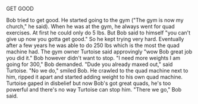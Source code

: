 GET GOOD


Bob tried to get good. He started going to the gym ("The gym is now my church," he said). When he was at the gym, he always went for quad exercises. At first he could only do 5 lbs. But Bob said to himself "you can't give up now you gotta get good." So he kept trying very hard. Eventually after a few years he was able to do 250 lbs which is the most the quad machine had. The gym owner Turtoise said approvingly "wow Bob great job you did it." Bob however didn't want to stop. "I need more weights I am going for 300," Bob demanded. "Dude you already maxed out," said Turtoise. "No we do," smiled Bob. He crawled to the quad machine next to him, ripped it apart and started adding weight to his own quad machine. Turtoise gaped in disbelief but now Bob's got great quads, he's too powerful and there's no way Turtoise can stop him. "There we go," Bob said.